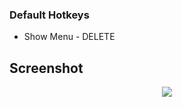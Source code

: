 ### Default Hotkeys
- Show Menu - DELETE

## Screenshot
<p align="center">
   <img src="screenshot.png">
</p>
